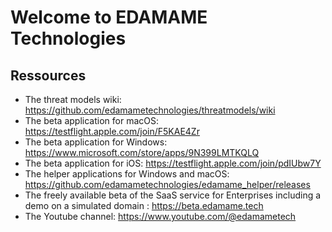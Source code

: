 # Welcome to EDAMAME Technologies
## Ressources
- The threat models wiki: https://github.com/edamametechnologies/threatmodels/wiki
- The beta application for macOS: https://testflight.apple.com/join/F5KAE4Zr
- The beta application for Windows: https://www.microsoft.com/store/apps/9N399LMTKQLQ
- The beta application for iOS: https://testflight.apple.com/join/pdIUbw7Y
- The helper applications for Windows and macOS: https://github.com/edamametechnologies/edamame_helper/releases
- The freely available beta of the SaaS service for Enterprises including a demo on a simulated domain : https://beta.edamame.tech
- The Youtube channel: https://www.youtube.com/@edamametech
